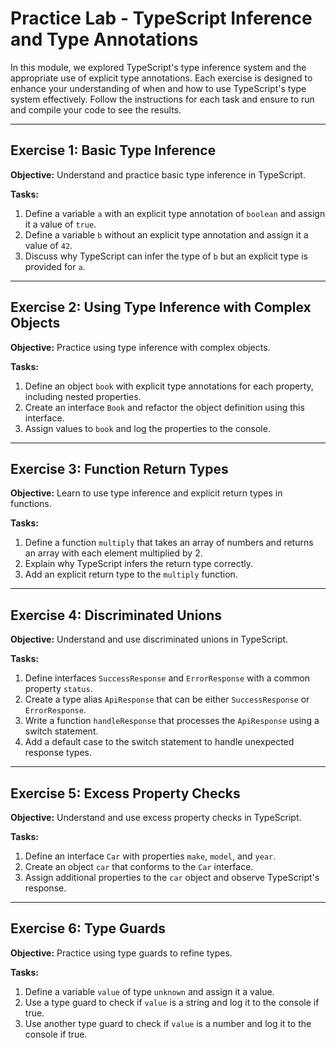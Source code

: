 # Practice Lab - TypeScript Inference and Type Annotations

In this module, we explored TypeScript's type inference system and the appropriate use of explicit type annotations. Each exercise is designed to enhance your understanding of when and how to use TypeScript's type system effectively. Follow the instructions for each task and ensure to run and compile your code to see the results.

---

## Exercise 1: Basic Type Inference

**Objective:** Understand and practice basic type inference in TypeScript.

**Tasks:**

1. Define a variable `a` with an explicit type annotation of `boolean` and assign it a value of `true`.
2. Define a variable `b` without an explicit type annotation and assign it a value of `42`.
3. Discuss why TypeScript can infer the type of `b` but an explicit type is provided for `a`.

---

## Exercise 2: Using Type Inference with Complex Objects

**Objective:** Practice using type inference with complex objects.

**Tasks:**

1. Define an object `book` with explicit type annotations for each property, including nested properties.
2. Create an interface `Book` and refactor the object definition using this interface.
3. Assign values to `book` and log the properties to the console.

---

## Exercise 3: Function Return Types

**Objective:** Learn to use type inference and explicit return types in functions.

**Tasks:**

1. Define a function `multiply` that takes an array of numbers and returns an array with each element multiplied by 2.
2. Explain why TypeScript infers the return type correctly.
3. Add an explicit return type to the `multiply` function.

---

## Exercise 4: Discriminated Unions

**Objective:** Understand and use discriminated unions in TypeScript.

**Tasks:**

1. Define interfaces `SuccessResponse` and `ErrorResponse` with a common property `status`.
2. Create a type alias `ApiResponse` that can be either `SuccessResponse` or `ErrorResponse`.
3. Write a function `handleResponse` that processes the `ApiResponse` using a switch statement.
4. Add a default case to the switch statement to handle unexpected response types.

---

## Exercise 5: Excess Property Checks

**Objective:** Understand and use excess property checks in TypeScript.

**Tasks:**

1. Define an interface `Car` with properties `make`, `model`, and `year`.
2. Create an object `car` that conforms to the `Car` interface.
3. Assign additional properties to the `car` object and observe TypeScript's response.

---

## Exercise 6: Type Guards

**Objective:** Practice using type guards to refine types.

**Tasks:**

1. Define a variable `value` of type `unknown` and assign it a value.
2. Use a type guard to check if `value` is a string and log it to the console if true.
3. Use another type guard to check if `value` is a number and log it to the console if true.


